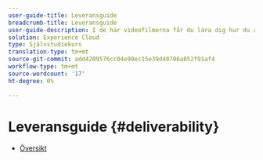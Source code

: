```yaml
---
user-guide-title: Leveransguide
breadcrumb-title: Leveransguide
user-guide-description: I de här videofilmerna får du lära dig hur du använder slutprodukten.
solution: Experience Cloud
type: Självstudiekurs
translation-type: tm+mt
source-git-commit: add4209576cc04e99ec15e39d40706a852f91af4
workflow-type: tm+mt
source-wordcount: '17'
ht-degree: 0%

---
```



# Leveransguide {#deliverability}

+ [Översikt](overview.md)
